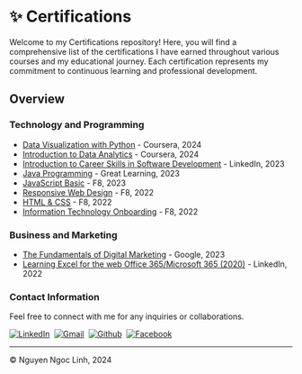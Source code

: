 # ✨ Certifications

Welcome to my Certifications repository! Here, you will find a comprehensive list of the certifications I have earned throughout various courses and my educational journey. Each certification represents my commitment to continuous learning and professional development.

## Overview

### Technology and Programming
- [Data Visualization with Python](certificates/data-visualization-with-python.pdf) - Coursera, 2024
- [Introduction to Data Analytics](certificates/introduction-to-data-analytics.pdf) - Coursera, 2024
- [Introduction to Career Skills in Software Development](certificates/introduction-to-career-skills-in-software-development.pdf) - LinkedIn, 2023
- [Java Programming](certificates/java-programming.pdf) - Great Learning, 2023
- [JavaScript Basic](certificates/javascript-basic.pdf) - F8, 2023
- [Responsive Web Design](certificates/responsive-web-design.pdf) - F8, 2022
- [HTML & CSS](certificates/html-and-css.pdf) - F8, 2022
- [Information Technology Onboarding](certificates/information-technology-onboarding.pdf) - F8, 2022

### Business and Marketing
- [The Fundamentals of Digital Marketing](certificates/the-fundamentals-of-digital-marketing.pdf) - Google, 2023
- [Learning Excel for the web Office 365/Microsoft 365 (2020)](certificates/learning-excel-for-the-web-office-365-microsoft-365-2020.pdf) - LinkedIn, 2022

### Contact Information

Feel free to connect with me for any inquiries or collaborations.

<p>
  <a href="https://www.linkedin.com/in/linhin/"><img src="https://img.shields.io/badge/Linkedin-0A66C2?style=for-the-badge&logo=linkedin" alt="LinkedIn" /></a>&nbsp;
  <a href="mailto:ngoclinh.workcontact@gmail.com"><img src="https://img.shields.io/badge/Gmail-EA4335?style=for-the-badge&logo=gmail&logoColor=white" alt="Gmail"/></a>&nbsp;
  <a href="https://github.com/liniio"><img src="https://img.shields.io/badge/Github-181717?style=for-the-badge&logo=github" alt="Github"/></a>&nbsp;
  <a href="https://www.facebook.com/liz.profile"><img src="https://img.shields.io/badge/Facebook-0866FF?style=for-the-badge&logo=facebook" alt="Facebook"/></a>&nbsp;
</p>

---

© Nguyen Ngoc Linh, 2024
